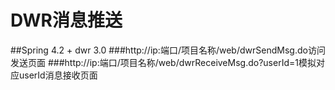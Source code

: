 # DWR消息推送
##Spring 4.2 + dwr 3.0
###http://ip:端口/项目名称/web/dwrSendMsg.do访问发送页面
###http://ip:端口/项目名称/web/dwrReceiveMsg.do?userId=1模拟对应userId消息接收页面
